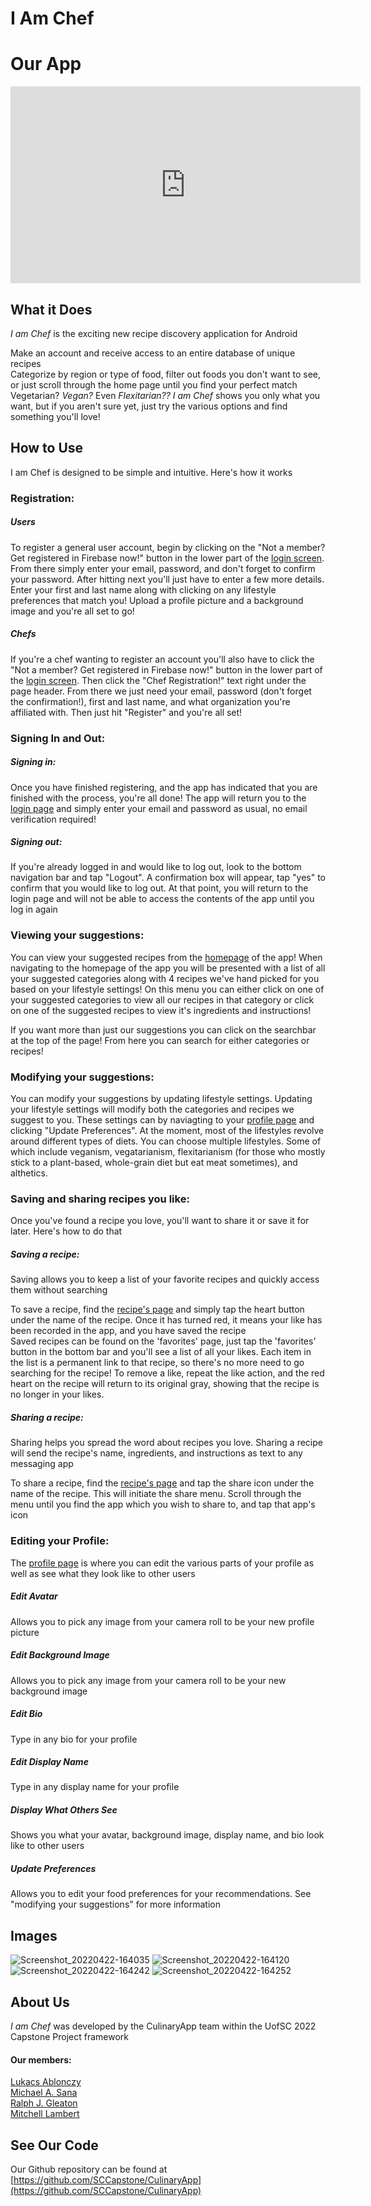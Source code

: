 # I Am Chef

# Our App
<iframe width="560" height="315" src="https://www.youtube.com/embed/dQw4w9WgXcQ" title="I Am Chef Demo Cideo" frameborder="0" allow="accelerometer; clipboard-write; encrypted-media; gyroscope; picture-in-picture" allowfullscreen></iframe>


## What it Does
*I am Chef* is the exciting new recipe discovery application for Android

Make an account and receive access to an entire database of unique recipes  
Categorize by region or type of food, filter out foods you don't want to see, or just scroll through the home page until you find your perfect match  
Vegetarian? *Vegan?* Even *Flexitarian??* *I am Chef* shows you only what you want, but if you aren't sure yet, just try the various options and find something you'll love!

## How to Use
I am Chef is designed to be simple and intuitive. Here's how it works

### Registration:
##### Users
To register a general user account, begin by clicking on the "Not a member? Get registered in Firebase now!" button in the lower part of the [login screen](https://user-images.githubusercontent.com/77210893/164565152-1d4a2078-b35c-4585-bf83-8f096b096be4.png). From there simply enter your email, password, and don't forget to confirm your password. After hitting next you'll just have to enter a few more details. Enter your first and last name along with clicking on any lifestyle preferences that match you! Upload a profile picture and a background image and you're all set to go!

##### Chefs
If you're a chef wanting to register an account you'll also have to click the "Not a member? Get registered in Firebase now!" button in the lower part of the [login screen](https://user-images.githubusercontent.com/77210893/164565152-1d4a2078-b35c-4585-bf83-8f096b096be4.png). Then click the "Chef Registration!" text right under the page header. From there we just need your email, password (don't forget the confirmation!), first and last name, and what organization you're affiliated with. Then just hit "Register" and you're all set!

### Signing In and Out:
##### Signing in:   
Once you have finished registering, and the app has indicated that you are finished with the process, you're all done! The app will return you to the [login page](https://user-images.githubusercontent.com/77210893/164565152-1d4a2078-b35c-4585-bf83-8f096b096be4.png) and simply enter your email and password as usual, no email verification required!

##### Signing out:   
If you're already logged in and would like to log out, look to the bottom navigation bar and tap "Logout". A confirmation box will appear, tap "yes" to confirm that you would like to log out. At that point, you will return to the login page and will not be able to access the contents of the app until you log in again 

### Viewing your suggestions:
You can view your suggested recipes from the [homepage](https://user-images.githubusercontent.com/77210893/164565186-32494413-1c65-4fbf-bccb-b4aa32b91298.png) of the app! When navigating to the homepage of the app you will be presented with a list of all your suggested categories along with 4 recipes we've hand picked for you based on your lifestyle settings! On this menu you can either click on one of your suggested categories to view all our recipes in that category or click on one of the suggested recipes to view it's ingredients and instructions!

If you want more than just our suggestions you can click on the searchbar at the top of the page! From here you can search for either categories or recipes!

### Modifying your suggestions:
You can modify your suggestions by updating lifestyle settings. Updating your lifestyle settings will modify both the categories and recipes we suggest to you. These settings can by naviagting to your [profile page](https://user-images.githubusercontent.com/70818603/164574112-9057daeb-8122-4f00-ae1e-54d14d1ee4d2.PNG) and clicking "Update Preferences". At the moment, most of the lifestyles revolve around different types of diets. You can choose multiple lifestyles. Some of which include veganism, vegatarianism, flexitarianism (for those who mostly stick to a plant-based, whole-grain diet but eat meat sometimes), and althetics.

### Saving and sharing recipes you like:
Once you've found a recipe you love, you'll want to share it or save it for later. Here's how to do that

##### Saving a recipe:
Saving allows you to keep a list of your favorite recipes and quickly access them without searching

To save a recipe, find the [recipe's page](https://user-images.githubusercontent.com/77210893/164565196-b5b8840e-d042-4545-b0da-5eed0504cc41.png) and simply tap the heart button under the name of the recipe. Once it has turned red, it means your like has been recorded in the app, and you have saved the recipe  
Saved recipes can be found on the 'favorites' page, just tap the 'favorites' button in the bottom bar and you'll see a list of all your likes. Each item in the list is a permanent link to that recipe, so there's no more need to go searching for the recipe!
To remove a like, repeat the like action, and the red heart on the recipe will return to its original gray, showing that the recipe is no longer in your likes.

##### Sharing a recipe:
Sharing helps you spread the word about recipes you love. Sharing a recipe will send the recipe's name, ingredients, and instructions as text to any messaging app

To share a recipe, find the [recipe's page](https://user-images.githubusercontent.com/77210893/164565196-b5b8840e-d042-4545-b0da-5eed0504cc41.png) and tap the share icon under the name of the recipe. This will initiate the share menu. Scroll through the menu until you find the app which you wish to share to, and tap that app's icon  


### Editing your Profile:
The [profile page](https://user-images.githubusercontent.com/70818603/164574112-9057daeb-8122-4f00-ae1e-54d14d1ee4d2.PNG) is where you can edit the various parts of your profile as well as see what they look like to other users

##### Edit Avatar
Allows you to pick any image from your camera roll to be your new profile picture

##### Edit Background Image
Allows you to pick any image from your camera roll to be your new background image

##### Edit Bio
Type in any bio for your profile

##### Edit Display Name
Type in any display name for your profile

##### Display What Others See
Shows you what your avatar, background image, display name, and bio look like to other users

##### Update Preferences
Allows you to edit your food preferences for your recommendations. See "modifying your suggestions" for more information


## Images
![Screenshot_20220422-164035](https://user-images.githubusercontent.com/42895248/165155230-e1b6ab71-1ae0-45a7-b944-2f7c0d508edd.png)
![Screenshot_20220422-164120](https://user-images.githubusercontent.com/42895248/165155410-97f81b3f-89ff-4428-bd09-b88f97c1f8ab.png)
![Screenshot_20220422-164242](https://user-images.githubusercontent.com/42895248/165155420-9010c4c0-112f-4a91-bf06-0c0faca339f2.png)
![Screenshot_20220422-164252](https://user-images.githubusercontent.com/42895248/165155432-0579072b-b162-4bce-8176-7bee04aa3510.png)


<!-- <img width="233" alt="LoginScreen" src="https://github.com/SCCapstone/CulinaryApp/blob/main/wiki/website_screenshots/Screenshot_20220422-164006.png">
<img width="233" alt="categories" src="https://github.com/SCCapstone/CulinaryApp/blob/main/wiki/website_screenshots/Screenshot_20220422-164050.png">
<img width="233" alt="recipes" src="https://github.com/SCCapstone/CulinaryApp/blob/main/wiki/website_screenshots/Screenshot_20220422-164120.png">
<img width="233" alt="profile" src="https://github.com/SCCapstone/CulinaryApp/blob/main/wiki/website_screenshots/Screenshot_20220422-164252.png">
<img width="233" alt="image_edit" src="https://github.com/SCCapstone/CulinaryApp/blob/main/wiki/website_screenshots/Screenshot_20220422-164242.png"> -->

## About Us
*I am Chef* was developed by the CulinaryApp team within the UofSC 2022 Capstone Project framework

#### Our members:
[Lukacs Ablonczy](https://www.linkedin.com/in/lablonczy/)  
[Michael A. Sana](https://www.linkedin.com/in/michael-sana-4170071b0/)  
[Ralph J. Gleaton](https://www.linkedin.com/in/ralph-gleaton-380985212/)  
[Mitchell Lambert](https://linkedin.com/in/mitchlambo/)


## See Our Code
Our Github repository can be found at [https://github.com/SCCapstone/CulinaryApp](https://github.com/SCCapstone/CulinaryApp)

